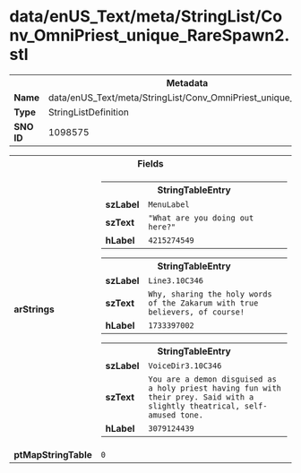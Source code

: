 <h1>data/enUS_Text/meta/StringList/Conv_OmniPriest_unique_RareSpawn2.stl</h1><table><tr><th colspan="100%">Metadata</th></tr><tr><td><b>Name</b></td><td>data/enUS_Text/meta/StringList/Conv_OmniPriest_unique_RareSpawn2.stl</td></tr><tr><td><b>Type</b></td><td>StringListDefinition</td></tr><tr><td><b>SNO ID</b></td><td>1098575</td></tr></table>

<table><tr><th colspan="100%">Fields</th></tr><tr><td><b>arStrings</b></td><td><table><tr><th colspan="100%">StringTableEntry</th></tr><tr><td><b>szLabel</b></td><td><code>MenuLabel</code></td></tr><tr><td><b>szText</b></td><td><code>"What are you doing out here?"</code></td></tr><tr><td><b>hLabel</b></td><td><code>4215274549</code></td></tr></table>


<table><tr><th colspan="100%">StringTableEntry</th></tr><tr><td><b>szLabel</b></td><td><code>Line3.10C346</code></td></tr><tr><td><b>szText</b></td><td><code>Why, sharing the holy words of the Zakarum with true believers, of course!</code></td></tr><tr><td><b>hLabel</b></td><td><code>1733397002</code></td></tr></table>


<table><tr><th colspan="100%">StringTableEntry</th></tr><tr><td><b>szLabel</b></td><td><code>VoiceDir3.10C346</code></td></tr><tr><td><b>szText</b></td><td><code>You are a demon disguised as a holy priest having fun with their prey. Said with a slightly theatrical, self-amused tone.</code></td></tr><tr><td><b>hLabel</b></td><td><code>3079124439</code></td></tr></table>


</td></tr><tr><td><b>ptMapStringTable</b></td><td><code>0</code></td></tr></table>

